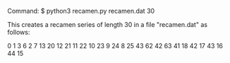 
Command: $ python3 recamen.py recamen.dat 30

This creates a recamen series of length 30 in a file "recamen.dat" as follows:

0 
1 
3 
6 
2 
7 
13 
20 
12 
21 
11 
22 
10 
23 
9 
24 
8 
25 
43 
62 
42 
63 
41 
18 
42 
17 
43 
16 
44 
15
